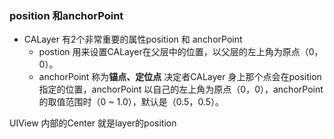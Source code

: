 ### position 和anchorPoint

- CALayer 有2个非常重要的属性position 和 anchorPoint
    - postion 用来设置CALayer在父层中的位置，以父层的左上角为原点（0，0）。
    - anchorPoint 称为**锚点、定位点** 决定者CALayer 身上那个点会在position指定的位置，anchorPoint 以自己的左上角为原点（0，0），anchorPoint 的取值范围时（0 ~ 1.0），默认是（0.5，0.5）。
    
    
UIView 内部的Center 就是layer的position